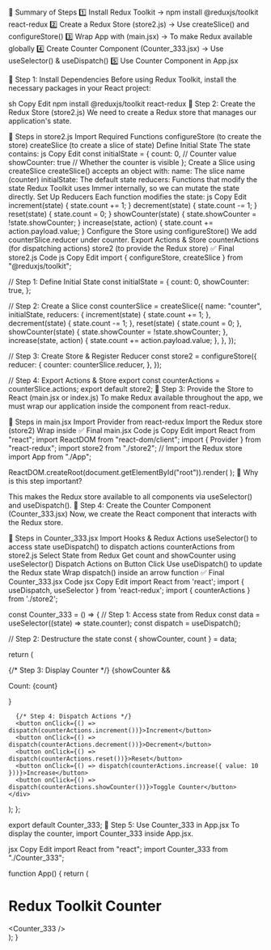 🎯 Summary of Steps
1️⃣ Install Redux Toolkit → npm install @reduxjs/toolkit react-redux
2️⃣ Create a Redux Store (store2.js) → Use createSlice() and configureStore()
3️⃣ Wrap App with <Provider> (main.jsx) → To make Redux available globally
4️⃣ Create Counter Component (Counter_333.jsx) → Use useSelector() & useDispatch()
5️⃣ Use Counter Component in App.jsx


🔹 Step 1: Install Dependencies
Before using Redux Toolkit, install the necessary packages in your React project:

sh
Copy
Edit
npm install @reduxjs/toolkit react-redux
🔹 Step 2: Create the Redux Store (store2.js)
We need to create a Redux store that manages our application's state.

📌 Steps in store2.js
Import Required Functions
configureStore (to create the store)
createSlice (to create a slice of state)
Define Initial State
The state contains:
js
Copy
Edit
const initialState = {
  count: 0,        // Counter value
  showCounter: true // Whether the counter is visible
};
Create a Slice using createSlice
createSlice() accepts an object with:
name: The slice name (counter)
initialState: The default state
reducers: Functions that modify the state
Redux Toolkit uses Immer internally, so we can mutate the state directly.
Set Up Reducers
Each function modifies the state:
js
Copy
Edit
increment(state) { state.count += 1; }
decrement(state) { state.count -= 1; }
reset(state) { state.count = 0; }
showCounter(state) { state.showCounter = !state.showCounter; }
increase(state, action) { state.count += action.payload.value; }
Configure the Store using configureStore()
We add counterSlice.reducer under counter.
Export Actions & Store
counterActions (for dispatching actions)
store2 (to provide the Redux store)
✅ Final store2.js Code
js
Copy
Edit
import { configureStore, createSlice } from "@reduxjs/toolkit";

// Step 1: Define Initial State
const initialState = {
  count: 0,
  showCounter: true,
};

// Step 2: Create a Slice
const counterSlice = createSlice({
  name: "counter",
  initialState,
  reducers: {
    increment(state) {
      state.count += 1;
    },
    decrement(state) {
      state.count -= 1;
    },
    reset(state) {
      state.count = 0;
    },
    showCounter(state) {
      state.showCounter = !state.showCounter;
    },
    increase(state, action) {
      state.count += action.payload.value;
    },
  },
});

// Step 3: Create Store & Register Reducer
const store2 = configureStore({
  reducer: {
    counter: counterSlice.reducer,
  },
});

// Step 4: Export Actions & Store
export const counterActions = counterSlice.actions;
export default store2;
🔹 Step 3: Provide the Store to React (main.jsx or index.js)
To make Redux available throughout the app, we must wrap our application inside the <Provider> component from react-redux.

📌 Steps in main.jsx
Import Provider from react-redux
Import the Redux store (store2)
Wrap <App /> inside <Provider store={store2}>
✅ Final main.jsx Code
js
Copy
Edit
import React from "react";
import ReactDOM from "react-dom/client";
import { Provider } from "react-redux";
import store2 from "./store2"; // Import the Redux store
import App from "./App";

ReactDOM.createRoot(document.getElementById("root")).render(
  <Provider store={store2}>
    <App />
  </Provider>
);
🔹 Why is this step important?

This makes the Redux store available to all components via useSelector() and useDispatch().
🔹 Step 4: Create the Counter Component (Counter_333.jsx)
Now, we create the React component that interacts with the Redux store.

📌 Steps in Counter_333.jsx
Import Hooks & Redux Actions
useSelector() to access state
useDispatch() to dispatch actions
counterActions from store2.js
Select State from Redux
Get count and showCounter using useSelector()
Dispatch Actions on Button Click
Use useDispatch() to update the Redux state
Wrap dispatch() inside an arrow function
✅ Final Counter_333.jsx Code
jsx
Copy
Edit
import React from 'react';
import { useDispatch, useSelector } from 'react-redux';
import { counterActions } from './store2';

const Counter_333 = () => {
  // Step 1: Access state from Redux
  const data = useSelector((state) => state.counter);
  const dispatch = useDispatch();

  // Step 2: Destructure the state
  const { showCounter, count } = data;

  return (
    <div>
      {/* Step 3: Display Counter */}
      {showCounter && <p>Count: {count}</p>}

      {/* Step 4: Dispatch Actions */}
      <button onClick={() => dispatch(counterActions.increment())}>Increment</button>
      <button onClick={() => dispatch(counterActions.decrement())}>Decrement</button>
      <button onClick={() => dispatch(counterActions.reset())}>Reset</button>
      <button onClick={() => dispatch(counterActions.increase({ value: 10 }))}>Increase</button>
      <button onClick={() => dispatch(counterActions.showCounter())}>Toggle Counter</button>
    </div>
  );
};

export default Counter_333;
🔹 Step 5: Use Counter_333 in App.jsx
To display the counter, import Counter_333 inside App.jsx.

jsx
Copy
Edit
import React from "react";
import Counter_333 from "./Counter_333";

function App() {
  return (
    <div>
      <h1>Redux Toolkit Counter</h1>
      <Counter_333 />
    </div>
  );
}




